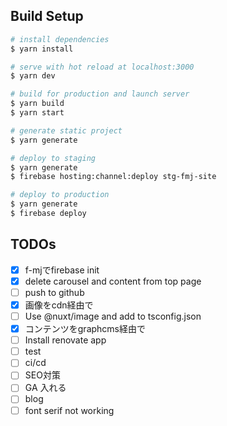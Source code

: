 ## Build Setup

```bash
# install dependencies
$ yarn install

# serve with hot reload at localhost:3000
$ yarn dev

# build for production and launch server
$ yarn build
$ yarn start

# generate static project
$ yarn generate

# deploy to staging
$ yarn generate
$ firebase hosting:channel:deploy stg-fmj-site

# deploy to production
$ yarn generate
$ firebase deploy
```

## TODOs
- [x] f-mjでfirebase init
- [x] delete carousel and content from top page
- [ ] push to github
- [x] 画像をcdn経由で
- [ ] Use @nuxt/image and add to tsconfig.json
- [x] コンテンツをgraphcms経由で
- [ ] Install renovate app
- [ ] test
- [ ] ci/cd
- [ ] SEO対策
- [ ] GA 入れる
- [ ] blog
- [ ] font serif not working
